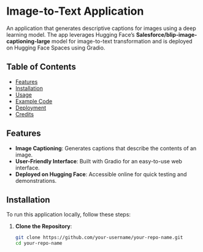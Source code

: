 # Image-to-Text Application

An application that generates descriptive captions for images using a deep learning model. The app leverages Hugging Face’s **Salesforce/blip-image-captioning-large** model for image-to-text transformation and is deployed on Hugging Face Spaces using Gradio.

## Table of Contents
- [Features](#features)
- [Installation](#installation)
- [Usage](#usage)
- [Example Code](#example-code)
- [Deployment](#deployment)
- [Credits](#credits)

## Features
- **Image Captioning**: Generates captions that describe the contents of an image.
- **User-Friendly Interface**: Built with Gradio for an easy-to-use web interface.
- **Deployed on Hugging Face**: Accessible online for quick testing and demonstrations.

## Installation
To run this application locally, follow these steps:

1. **Clone the Repository**:
   ```bash
   git clone https://github.com/your-username/your-repo-name.git
   cd your-repo-name
```
